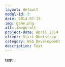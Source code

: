 ```yaml
---
layout: default
modal-id: 3
date: 2014-07-15
img: game.png
alt: image-alt
project-date: April 2014
client: Start Bootstrap
category: Web Development
description: Test
---
```


test
